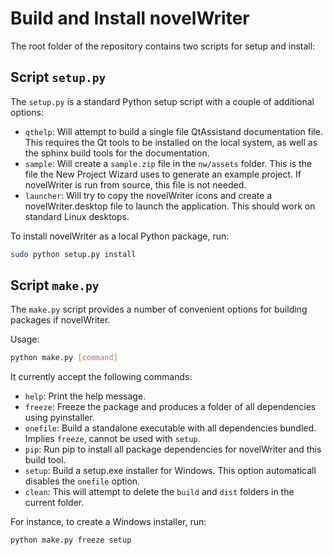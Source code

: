 # Build and Install novelWriter

The root folder of the repository contains two scripts for setup and install:


## Script `setup.py`

The `setup.py` is a standard Python setup script with a couple of additional options:

* `qthelp`: Will attempt to build a single file QtAssistand documentation file.
  This requires the Qt tools to be installed on the local system, as well as the sphinx build tools
  for the documentation.
* `sample`: Will create a `sample.zip` file in the `nw/assets` folder.
  This is the file the New Project Wizard uses to generate an example project.
  If novelWriter is run from source, this file is not needed.
* `launcher`: Will try to copy the novelWriter icons and create a novelWriter.desktop file to launch
  the application. This should work on standard Linux desktops.

To install novelWriter as a local Python package, run:
```bash
sudo python setup.py install
```

## Script `make.py`

The `make.py` script provides a number of convenient options for building packages if novelWriter.

Usage:
```bash
python make.py [command]
```

It currently accept the following commands:

* `help`: Print the help message.
* `freeze`: Freeze the package and produces a folder of all dependencies using pyinstaller.
* `onefile`: Build a standalone executable with all dependencies bundled.
   Implies `freeze`, cannot be used with `setup`.
* `pip`: Run pip to install all package dependencies for novelWriter and this build tool.
* `setup`: Build a setup.exe installer for Windows.
   This option automaticall disables the `onefile` option.
* `clean`: This will attempt to delete the `build` and `dist` folders in the current folder.

For instance, to create a Windows installer, run:
```bash
python make.py freeze setup
```
